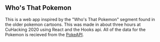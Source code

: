 ## Who's That Pokemon

This is a web app inspired by the "Who's That Pokemon" segment found in the older pokemon cartoons. This was made in about three hours at CuHacking 2020 using React and the Hooks api. All of the data for the Pokemon is recieved from the [PokeAPI](https://pokeapi.co/).
